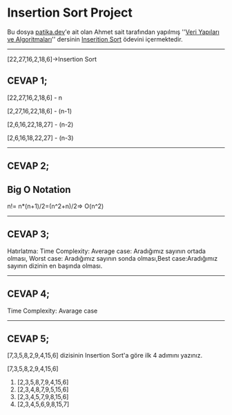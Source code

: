 # Insertion Sort Project
Bu dosya [patika.dev](https://www.patika.dev/)'e ait olan Ahmet sait tarafından yapılmış ''[Veri Yapıları ve Algoritmaları](https://app.patika.dev/courses/veri-yapilari-ve-algoritmalar)''  dersinin [Inserition Sort](https://app.patika.dev/courses/veri-yapilari-ve-algoritmalar/insertion-sort) ödevini içermektedir.

---


[22,27,16,2,18,6]->Insertion Sort


## CEVAP 1;

 [22,27,16,2,18,6] - n

 [2,27,16,22,18,6] - (n-1)

 [2,6,16,22,18,27] - (n-2)

 [2,6,16,18,22,27] - (n-3)

 ---
## CEVAP 2;

 ## Big O Notation
n!= n*(n+1)/2=(n^2+n)/2=> O(n^2)

 ---
 ## CEVAP 3;
Hatırlatma: Time Complexity: Average case: Aradığımız sayının ortada olması, Worst case: Aradığımız sayının sonda olması,Best case:Aradığımız sayının dizinin en başında olması.

---

## CEVAP 4;
 Time Complexity: Avarage case

---
## CEVAP 5;

[7,3,5,8,2,9,4,15,6] dizisinin Insertion Sort'a göre ilk 4 adımını yazınız.

 [7,3,5,8,2,9,4,15,6]
 
  1. [2,3,5,8,7,9,4,15,6]
  2. [2,3,4,8,7,9,5,15,6]
  3. [2,3,4,5,7,9,8,15,6]
  4. [2,3,4,5,6,9,8,15,7]












